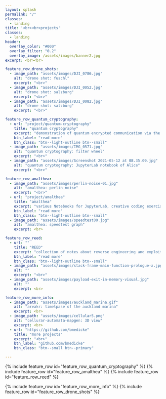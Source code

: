 ```yaml
---
layout: splash
permalink: "/"
classes:
  - landing
title: '<br><br>projects'
classes:
  - landing
header:
  overlay_color: "#000"
  overlay_filter: "0.2"
  overlay_image: /assets/images/banner2.jpg
excerpt: <br><br>

feature_row_drone_shots:
  - image_path: "assets/images/DJI_0786.jpg"
    alt: "drone shot: fuschl"
    excerpt: "<br>"
  - image_path: "assets/images/DJI_0052.jpg"
    alt: "drone shot: salzburg"
    excerpt: "<br>"
  - image_path: "assets/images/DJI_0082.jpg"
    alt: "drone shot: salzburg"
    excerpt: "<br>"

feature_row_quantum_cryptography:
  - url: "project/quantum-cryptography"
    title: "quantum cryptography"
    excerpt: "demonstration of quantum encrypted communication via the BB84 algorithm"
    btn_label: "read more"
    btn_class: "btn--light-outline btn--small"
  - image_path: "assets/images/IMG_0571.jpg"
    alt: "quantum cryptography: filter wheel"
    excerpt: "<br>"
  - image_path: "assets/images/Screenshot 2021-05-12 at 08.35.09.jpg"
    alt: "quantum cryptography: JupyterLab notebook of Alice"
    excerpt: "<br>"

feature_row_amalthea:
  - image_path: "assets/images/perlin-noise-01.jpg"
    alt: "amalthea: perlin noise"
    excerpt: "<br>"
  - url: "project/amalthea"
    title: "amalthea"
    excerpt: "various Notebooks for JupyterLab, creative coding exercises, demos and tutorials"
    btn_label: "read more"
    btn_class: "btn--light-outline btn--small"
  - image_path: "assets/images/speedtest00.jpg"
    alt: "amalthea: speedtest graph"
    excerpt: <br>

feature_row_reed:
  - url: ""
    title: "REED"
    excerpt: "collection of notes about reverse engineering and exploit development"
    btn_label: "read more"
    btn_class: "btn--light-outline btn--small"
  - image_path: "assets/images/stack-frame-main-function-prologue-a.jpg"
    alt: ""
    excerpt: "<br>"
  - image_path: "assets/images/payload-exit-in-memory-visual.jpg"
    alt: ""
    excerpt: <br>

feature_row_more_info:
  - image_path: "assets/images/auckland_marina.gif"
    alt: "arvakr: timelpase of the auckland marina"
    excerpt: <br>
  - image_path: "assets/images/cellular5.png"
    alt: "cellurar-automata-mapgen: 3D view"
    excerpt: <br>
  - url: "https://github.com/bmedicke"
    title: "more projects"
    excerpt: "<br>"
    btn_label: "github.com/bmedicke"
    btn_class: "btn--small btn--primary"

---
```


{% include feature_row id="feature_row_quantum_cryptography" %}
{% include feature_row id="feature_row_amalthea" %}
{% include feature_row id="feature_row_reed" %}

{% include feature_row id="feature_row_more_info" %}
{% include feature_row id="feature_row_drone_shots" %}
